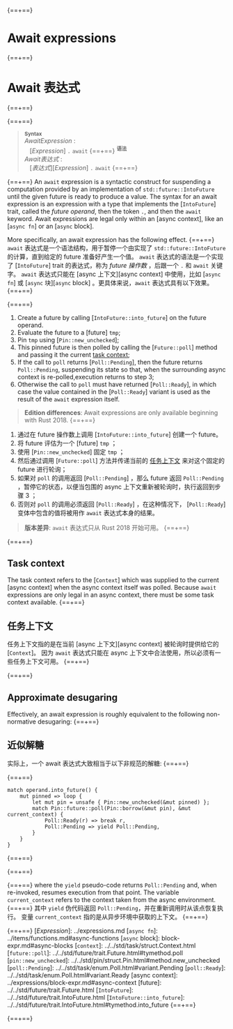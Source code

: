 {==+==}
# Await expressions
{==+==}
# Await 表达式
{==+==}


{==+==}
> **<sup>Syntax</sup>**\
> _AwaitExpression_ :\
> &nbsp;&nbsp; [_Expression_] `.` `await`
{==+==}
> **<sup>语法</sup>**\
> _Await表达式_ :\
> &nbsp;&nbsp; [_表达式_][_Expression_] `.` `await`
{==+==}


{==+==}
An `await` expression is a syntactic construct for suspending a computation
provided by an implementation of `std::future::IntoFuture` until the given
future is ready to produce a value.
The syntax for an await expression is an expression with a type that implements the [`IntoFuture`] trait, called the *future operand*, then the token `.`, and then the `await` keyword.
Await expressions are legal only within an [async context], like an [`async fn`] or an [`async` block].

More specifically, an await expression has the following effect.
{==+==}
`await` 表达式是一个语法结构，用于暂停一个由实现了 `std::future::IntoFuture` 的计算，直到给定的 future 准备好产生一个值。
`await` 表达式的语法是一个实现了 [`IntoFuture`] trait 的表达式，称为 *future 操作数* ，后跟一个 `.` 和 `await` 关键字。
`await` 表达式只能在 [async 上下文][async context] 中使用，比如 [`async fn`] 或 [`async` 块][`async` block] 。更具体来说，`await` 表达式具有以下效果。
{==+==}


{==+==}
1. Create a future by calling [`IntoFuture::into_future`] on the future operand.
2. Evaluate the future to a [future] `tmp`;
3. Pin `tmp` using [`Pin::new_unchecked`];
4. This pinned future is then polled by calling the [`Future::poll`] method and passing it the current [task context](#task-context);
5. If the call to `poll` returns [`Poll::Pending`], then the future returns `Poll::Pending`, suspending its state so that, when the surrounding async context is re-polled,execution returns to step 3;
6. Otherwise the call to `poll` must have returned [`Poll::Ready`], in which case the value contained in the [`Poll::Ready`] variant is used as the result of the `await` expression itself.

> **Edition differences**: Await expressions are only available beginning with Rust 2018.
{==+==}
1. 通过在 future 操作数上调用 [`IntoFuture::into_future`] 创建一个 future。
2. 将 future 评估为一个 [future] `tmp` ；
3. 使用 [`Pin::new_unchecked`] 固定 `tmp` ；
4. 然后通过调用 [`Future::poll`] 方法并传递当前的 [任务上下文](#task-context) 来对这个固定的 future 进行轮询；
5. 如果对 `poll` 的调用返回 [`Poll::Pending`] ，那么 future 返回 `Poll::Pending` ，暂停它的状态，以便当包围的 async 上下文重新被轮询时，执行返回到步骤 3 ；
6. 否则对 `poll` 的调用必须返回 [`Poll::Ready`] ，在这种情况下， [`Poll::Ready`] 变体中包含的值将被用作 `await` 表达式本身的结果。
   
> **版本差异**: `await` 表达式只从 Rust 2018 开始可用。
{==+==}


{==+==}
## Task context

The task context refers to the [`Context`] which was supplied to the current [async context] when the async context itself was polled.
Because `await` expressions are only legal in an async context, there must be some task context available.
{==+==}
## 任务上下文

任务上下文指的是在当前 [async 上下文][async context] 被轮询时提供给它的 [`Context`]。
因为 `await` 表达式只能在 async 上下文中合法使用，所以必须有一些任务上下文可用。
{==+==}


{==+==}
## Approximate desugaring

Effectively, an await expression is roughly equivalent to the following non-normative desugaring:
{==+==}
## 近似解糖

实际上，一个 await 表达式大致相当于以下非规范的解糖:
{==+==}


{==+==}
<!-- ignore: example expansion -->
```rust,ignore
match operand.into_future() {
    mut pinned => loop {
        let mut pin = unsafe { Pin::new_unchecked(&mut pinned) };
        match Pin::future::poll(Pin::borrow(&mut pin), &mut current_context) {
            Poll::Ready(r) => break r,
            Poll::Pending => yield Poll::Pending,
        }
    }
}
```
{==+==}

{==+==}


{==+==}
where the `yield` pseudo-code returns `Poll::Pending` and, when re-invoked, resumes execution from that point.
The variable `current_context` refers to the context taken from the async environment.
{==+==}
其中 `yield` 伪代码返回 `Poll::Pending`，并在重新调用时从该点恢复执行。
变量 `current_context` 指的是从异步环境中获取的上下文。
{==+==}


{==+==}
[_Expression_]: ../expressions.md
[`async fn`]: ../items/functions.md#async-functions
[`async` block]: block-expr.md#async-blocks
[`context`]: ../../std/task/struct.Context.html
[`future::poll`]: ../../std/future/trait.Future.html#tymethod.poll
[`pin::new_unchecked`]: ../../std/pin/struct.Pin.html#method.new_unchecked
[`poll::Pending`]: ../../std/task/enum.Poll.html#variant.Pending
[`poll::Ready`]: ../../std/task/enum.Poll.html#variant.Ready
[async context]: ../expressions/block-expr.md#async-context
[future]: ../../std/future/trait.Future.html
[`IntoFuture`]: ../../std/future/trait.IntoFuture.html
[`IntoFuture::into_future`]: ../../std/future/trait.IntoFuture.html#tymethod.into_future
{==+==}

{==+==}